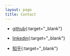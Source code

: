 ```yaml
---
layout: page
title: Contact
---
```


- [github](https://www.github.com/lkevinzc){:target="_blank"}

- [linkedin](https://www.linkedin.com/in/lkevinzc/){:target="_blank"}

- [知乎](https://www.zhihu.com/people/lzc-29-74/activities){:target="_blank"}


